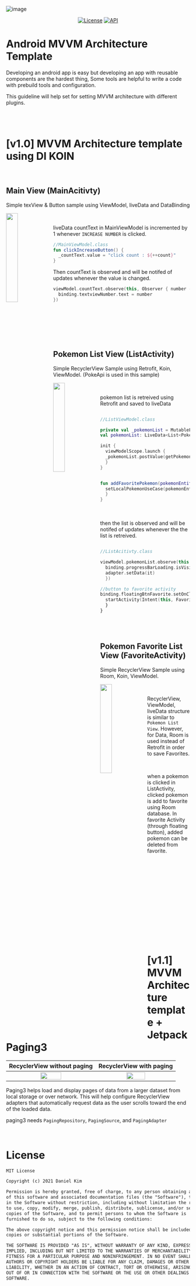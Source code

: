 ![image](https://user-images.githubusercontent.com/37679062/137748663-18a4f2dc-2142-48df-b030-99f7dd5ed035.png)
<p align="center">
  <a href="https://opensource.org/licenses/Apache-2.0"><img alt="License" src="https://img.shields.io/badge/License-MIT%20License-blue"/></a>
  <a href="https://android-arsenal.com/api?level=26"><img alt="API" src="https://img.shields.io/badge/API-26%2B-brightgreen.svg?style=flat"/></a>
</p>


# Android MVVM Architecture Template

Developing an android app is easy but developing an app with reusable components are the hardest thing,
Some tools are helpful to write a code with prebuild tools and configuration.

This guideline will help set for setting MVVM architecture with different plugins.

<br/><br/>

# [v1.0] MVVM Architecture template using DI KOIN

<br/>

## Main View (MainAcitivty)
Simple texView & Button sample using ViewModel, liveData and DataBinding

<img src="https://user-images.githubusercontent.com/37679062/134447215-bbf030ec-6ec3-4775-8e0b-81c428fe5f77.gif" align="left" width="25%"/>
<br/>


liveData countText in MainViewModel is incremented by 1 whenever `INCREASE NUMBER` is clicked. 

```kotlin
//MainViewModel.class
fun clickIncreaseButton() {
  _countText.value = "click count : ${++count}"
}
```

Then countText is observed and will be notifed of updates whenever the value is changed.
```kotlin
viewModel.countText.observe(this, Observer { number ->
  binding.textviewNumber.text = number
})
```



<br/><br/><br/><br/><br/>
## Pokemon List View (ListActivity)
Simple RecyclerView Sample using Retrofit, Koin, ViewModel. (PokeApi is used in this sample)


<img src="https://user-images.githubusercontent.com/37679062/134451811-8d7a345b-ffdb-4a09-a10c-4c83dfa2dad0.gif" align="left" width="25%"/>
<br/>

pokemon list is retreived using Retrofit and saved to liveData
```kotlin

//ListViewModel.class

private val _pokemonList = MutableLiveData<List<PokemonEntity>>()
val pokemonList: LiveData<List<PokemonEntity>> get() = _pokemonList

init {
  viewModelScope.launch {
  _pokemonList.postValue(getPokemonListUseCase.invoke())
  }
}


fun addFavoritePokemon(pokemonEntity: PokemonEntity) = viewModelScope.launch {
  setLocalPokemonUseCase(pokemonEntity)
  }
}

```
<br/><br/>
then the list is observed and will be notifed of updates whenever the the list is retreived.

```kotlin

//ListAcitivty.class

viewModel.pokemonList.observe(this, Observer {
  binding.progressBarLoading.isVisible = false
  adapter.setData(it)
  })

//button to favorite activity
binding.floatingBtnFavorite.setOnClickListener {
  startActivity(Intent(this, FavoriteActivity::class.java))
  }
}

```


<br/><br/>
## Pokemon Favorite List View (FavoriteActivity)
Simple RecyclerView Sample using Room, Koin, ViewModel.

<img src="https://user-images.githubusercontent.com/37679062/134452057-dc74622f-1e85-46ea-8190-eeddcff806ff.gif" align="left" width="25%"/>
<br/>


RecyclerView, ViewModel, liveData structure is similar to `Pokemon List View`. However, for Data, Room is used instead of Retrofit in order to save Favorites.

<br/>

when a pokemon is clicked in ListActivity, clicked pokemon is add to favorite using Room database. In favorite Activity (through floating button), added pokemon can be deleted from favorite. 

<br/><br/><br/><br/><br/><br/><br/><br/><br/><br/><br/><br/><br/>
# [v1.1] MVVM Architecture template + Jetpack Paging3


RecyclerView without paging | RecyclerView with paging | 
| :---------------: | :---------------: | 
| <img src="https://user-images.githubusercontent.com/37679062/134458553-84e0e03a-413f-4356-9cc3-f3ae58e440b8.gif" align="center" width="50%"/> | <img src="https://user-images.githubusercontent.com/37679062/134459229-58ba75d9-b6c9-40f5-b885-31d0ad9383ba.gif" align="center" width="50%"/> | 

Paging3 helps load and display pages of data from a larger dataset from local storage or over network. This will help configure RecyclerView adapters that automatically request data as the user scrolls toward the end of the loaded data.

paging3 needs `PagingRepository`, `PagingSource`, and `PagingAdapter`

<br/>


# License
```xml
MIT License

Copyright (c) 2021 Daniel Kim

Permission is hereby granted, free of charge, to any person obtaining a copy
of this software and associated documentation files (the "Software"), to deal
in the Software without restriction, including without limitation the rights
to use, copy, modify, merge, publish, distribute, sublicense, and/or sell
copies of the Software, and to permit persons to whom the Software is
furnished to do so, subject to the following conditions:

The above copyright notice and this permission notice shall be included in all
copies or substantial portions of the Software.

THE SOFTWARE IS PROVIDED "AS IS", WITHOUT WARRANTY OF ANY KIND, EXPRESS OR
IMPLIED, INCLUDING BUT NOT LIMITED TO THE WARRANTIES OF MERCHANTABILITY,
FITNESS FOR A PARTICULAR PURPOSE AND NONINFRINGEMENT. IN NO EVENT SHALL THE
AUTHORS OR COPYRIGHT HOLDERS BE LIABLE FOR ANY CLAIM, DAMAGES OR OTHER
LIABILITY, WHETHER IN AN ACTION OF CONTRACT, TORT OR OTHERWISE, ARISING FROM,
OUT OF OR IN CONNECTION WITH THE SOFTWARE OR THE USE OR OTHER DEALINGS IN THE
SOFTWARE.
```

